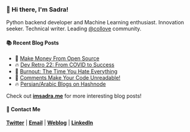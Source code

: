 ### :wave: Hi there, I'm Sadra!
Python backend developer and Machine Learning enthusiast. Innovation seeker. Technical writer. Leading [@collove](https://github.com/collove) community.
  
#### :books: Recent Blog Posts
<!-- BLOGPOSTS:START -->
 - 🚀 [Make Money From Open Source](https://imsadra.me/make-money-from-open-source)
 - 🔥 [Dev Retro 22: From COVID to Success](https://imsadra.me/dev-retro-22-from-covid-to-success)
 - 💯 [Burnout: The Time You Hate Everything](https://imsadra.me/burnout-the-time-you-hate-everything)
 - 🚀 [Comments Make Your Code Unreadable!](https://imsadra.me/comments-make-your-code-unreadable)
 - 🔥 [Persian/Arabic Blogs on Hashnode](https://imsadra.me/persianarabic-blogs-on-hashnode)<!-- BLOGPOSTS:END -->

Check out [__imsadra.me__](https://imsadra.me) for more interesting blog posts!

#### :call_me_hand: Contact Me
[__Twitter__](https://twitter.com/lnxpylnxpy) | [__Email__](mailto:lnxpylnxpy@gmail.com) | [__Weblog__](https://imsadra.me) | [__LinkedIn__](https://www.linkedin.com/in/sadra-yahyapour/)
